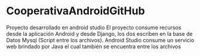 # CooperativaAndroidGitHub
Proyecto desarrollado en android studio
El proyecto consume recursos desde la aplicación Android y desde Django, 
los dos escriben en la base de Datos Mysql (Script entre los archivos).
Android Studio consume un servicio web brindado por Java el cual también se encuentra entre los archivos
